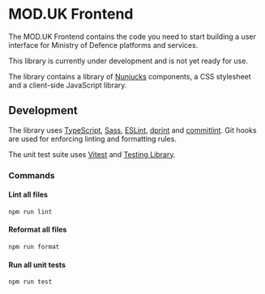 # MOD.UK Frontend

The MOD.UK Frontend contains the code you need to start building a user
interface for Ministry of Defence platforms and services.

This library is currently under development and is not yet ready for use.

The library contains a library of [Nunjucks](https://www.typescriptlang.org)
components, a CSS stylesheet and a client-side JavaScript library.

## Development

The library uses [TypeScript](https://www.typescriptlang.org),
[Sass](https://sass-lang.com), [ESLint](https://eslint.org),
[dprint](https://dprint.dev) and [commitlint](https://commitlint.js.org). Git
hooks are used for enforcing linting and formatting rules.

The unit test suite uses [Vitest](https://vitest.dev) and
[Testing Library](https://testing-library.com).

### Commands

#### Lint all files

```shell
npm run lint
```

#### Reformat all files

```shell
npm run format
```

#### Run all unit tests

```shell
npm run test
```
